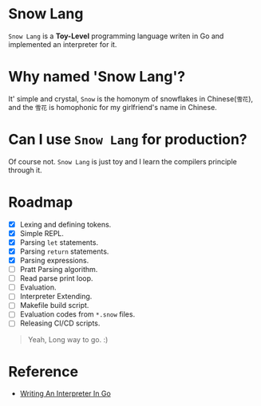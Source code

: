 # Snow Lang

`Snow Lang` is a **Toy-Level** programming language writen in Go and implemented an interpreter for it.

# Why named 'Snow Lang'?

It' simple and crystal, `Snow` is the homonym of snowflakes in Chinese(`雪花`), and the `雪花` is homophonic for my girlfriend's name in Chinese.

# Can I use `Snow Lang` for production?

Of course not. `Snow Lang` is just toy and I learn the compilers principle through it.

# Roadmap

- [x] Lexing and defining tokens.
- [x] Simple REPL.
- [x] Parsing `let` statements.
- [x] Parsing `return` statements.
- [x] Parsing expressions.
- [ ] Pratt Parsing algorithm.
- [ ] Read parse print loop.
- [ ] Evaluation.
- [ ] Interpreter Extending.
- [ ] Makefile build script.
- [ ] Evaluation codes from `*.snow` files.
- [ ] Releasing CI/CD scripts.

> Yeah, Long way to go. :)

# Reference

- [Writing An Interpreter In Go](https://interpreterbook.com/)
